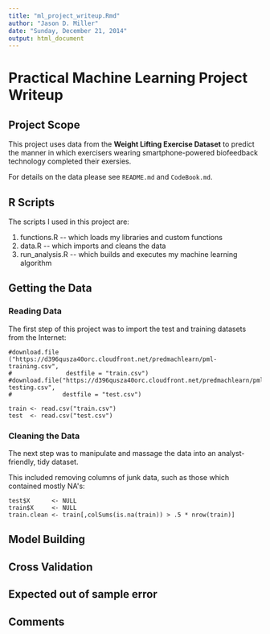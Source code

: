 ```yaml
---
title: "ml_project_writeup.Rmd"
author: "Jason D. Miller"
date: "Sunday, December 21, 2014"
output: html_document
---
```


# Practical Machine Learning Project Writeup

## Project Scope
This project uses data from the **Weight Lifting Exercise Dataset** to predict the manner in which exercisers wearing smartphone-powered biofeedback technology completed their exersies.

For details on the data please see `README.md` and `CodeBook.md`.

## R Scripts
The scripts I used in this project are:
1. functions.R -- which loads my libraries and custom functions
2. data.R -- which imports and cleans the data
3. run_analysis.R -- which builds and executes my machine learning algorithm
 
## Getting the Data
### Reading Data
The first step of this project was to import the test and training datasets from the Internet:

```{r}
#download.file ("https://d396qusza40orc.cloudfront.net/predmachlearn/pml-training.csv",
#               destfile = "train.csv")
#download.file("https://d396qusza40orc.cloudfront.net/predmachlearn/pml-testing.csv",
#              destfile = "test.csv")

train <- read.csv("train.csv")
test  <- read.csv("test.csv")
```

### Cleaning the Data
The next step was to manipulate and massage the data into an analyst-friendly, tidy dataset.

This included removing columns of junk data, such as those which contained mostly NA's:

```{r}
test$X      <- NULL
train$X     <- NULL
train.clean <- train[,colSums(is.na(train)) > .5 * nrow(train)]
```

## Model Building

## Cross Validation

## Expected out of sample error 

## Comments